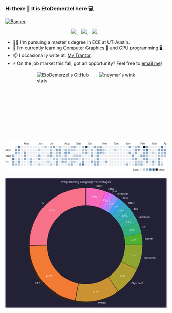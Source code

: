 ### Hi there 👋 It is EtoDemerzel here 💻
[<img src="https://s1.ax1x.com/2020/08/31/dLeCpd.png" alt="Banner"></p>](https://huangweiran.club)
<p align='center'>
  
  <!--<a href="https://wa.me/5518996643974?text=Olá!%20Alexandre">
    <img src="https://img.shields.io/badge/WHATSAPP-%2325D366.svg?&style=for-the-badge&logo=whatsapp&logoColor=white" />    
  </a>&nbsp;&nbsp;-->
  <a href="https://www.linkedin.com/in/weiranhuang/">
    <img src="https://img.shields.io/badge/linkedin-%230077B5.svg?&style=for-the-badge&logo=linkedin&logoColor=white" />
  </a>&nbsp;&nbsp;
    <a href="https://steamcommunity.com/profiles/76561198366671875/">
    <img src="https://img.shields.io/badge/Steam-%23000000.svg?&style=for-the-badge&logo=steam&logoColor=white" />
  </a>&nbsp;&nbsp;
  <a href="mailto:huangweiran1998@outlook.com">
    <img src="https://img.shields.io/badge/outlook-%230078D4.svg?&style=for-the-badge&logo=microsoft%20outlook&logoColor=white"" />
  </a>&nbsp;&nbsp;

  
</p>
                                                                                                                                
- 🧑‍🎓 I'm pursuing a master's degree in ECE at UT-Austin.
- 🌱 I’m currently learning Computer Graphics 🎨 and GPU programming 🖥️ .
- 📫 I occasionally write at: [My Trantor](https://huangweiran.club).
- ⚡ On the job market this fall, got an opportunity? Feel free to [email me](mailto:huangweiran1998@outlook.com)!
                                                                                                                                
<div style="display: flex; flex-direction: column; justify-content: center; align-items: center;">
  <div style="display: flex; flex-wrap: wrap; justify-content: center; align-items: center; margin-bottom: 20px;">
    <img src="https://github-readme-stats.vercel.app/api?username=EtoDemerzel0427&count_private=true&show_icons=true&theme=cobalt" alt="EtoDemerzel's GitHub stats" style="max-width: 50%; margin: 0 10px; height: 195px; object-fit: contain;" />
    <img src="https://media.giphy.com/media/Z9vibYnH3vugg/giphy.gif" alt="neymar's wink" style="max-width: 50%; margin: 0 10px; height: 195px; object-fit: contain;" />
  </div>
  <div style="display: flex; flex-direction: column; justify-content: center; align-items: center;">
    <a href="https://wakatime.com"><img src="activity.svg" style="margin-bottom: 20px; max-width: 100%; max-height: 100%;" /></a>
    <img src="language_percentages.png" style="max-width: 100%; max-height: 100%;">
  </div>
</div>


                                                                    

<!--[![Top Langs](https://github-readme-stats.vercel.app/api/top-langs/?username=EtoDemerzel0427&hide=javascript,html,CSS)](https://github.com/anuraghazra/github-readme-stats)-->
                                                                             
                                                                             

<!--
**EtoDemerzel0427/EtoDemerzel0427** is a ✨ _special_ ✨ repository because its `README.md` (this file) appears on your GitHub profile.

Here are some ideas to get you started:

- 🔭 I’m currently working on ...
- 🌱 I’m currently learning ...
- 👯 I’m looking to collaborate on ...
- 🤔 I’m looking for help with ...
- 💬 Ask me about ...
- 📫 How to reach me: ...
- 😄 Pronouns: ...
- ⚡ Fun fact: ...
-->
